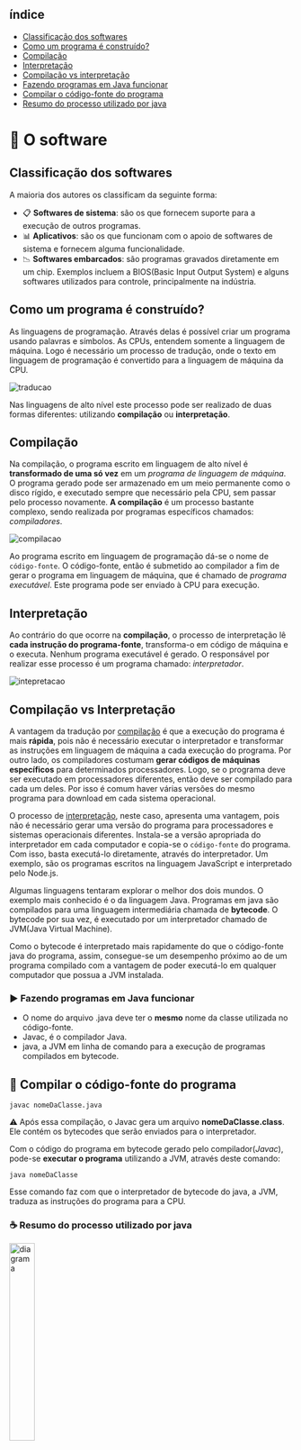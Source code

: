 ## índice

- [Classificação dos softwares](#classificação-dos-softwares)
- [Como um programa é construído?](#como-um-programa-é-construído)
- [Compilação](#compilação)
- [Interpretação](#interpretação)
- [Compilação vs interpretação](#compilação-vs-interpretação)
- [Fazendo programas em Java funcionar](#arrow_forward-fazendo-programas-em-java-funcionar)
- [Compilar o código-fonte do programa](#page_facing_up-compilar-o-código-fonte-do-programa)
- [Resumo do processo utilizado por java](#coffee-resumo-do-processo-utilizado-por-java)

# :bookmark_tabs: O software

## Classificação dos softwares
 A maioria dos autores os classificam da seguinte forma:
  - :clipboard: **Softwares de sistema**: são os que fornecem suporte para a execução de outros programas.
  - :bar_chart: **Aplicativos**: são os que funcionam com o apoio de softwares de sistema e fornecem alguma funcionalidade.
  - :chart_with_downwards_trend: **Softwares embarcados**: são programas gravados diretamente em um chip. Exemplos incluem a BIOS(Basic Input Output System) e alguns
  softwares utilizados para controle, principalmente na indústria.
  
## Como um programa é construído?

As linguagens de programação. Através delas é possível criar um programa usando palavras e símbolos.
As CPUs, entendem somente a linguagem de máquina. Logo é necessário um processo de tradução, onde o texto em linguagem de programação é convertido para a linguagem de máquina da CPU.

![traducao](https://github.com/LeandraOliveiraS/JavaBasic/blob/master/CursoJava1/imagens/5-traducao.png?raw=true")

Nas linguagens de alto nível este processo pode ser realizado de duas formas diferentes: utilizando **compilação** ou **interpretação**.

## Compilação

Na compilação, o programa escrito em linguagem de alto nível é **transformado de uma só vez** em um *programa de linguagem de máquina*.
O programa gerado pode ser armazenado em um meio permanente como o disco rígido, e executado sempre que necessário pela CPU, sem passar pelo processo novamente.
**A compilação** é um processo bastante complexo, sendo realizada por programas específicos chamados: *compiladores*.

![compilacao](https://github.com/LeandraOliveiraS/JavaBasic/blob/master/CursoJava1/imagens/6-compilacao.png?raw=true)


Ao programa escrito em linguagem de programação dá-se o nome de `código-fonte`.
O código-fonte, então é submetido ao compilador a fim de gerar o programa em linguagem de máquina, que é chamado de *programa executável*. Este programa pode ser enviado à CPU para execução.

## Interpretação
Ao contrário do que ocorre na **compilação**, o processo de interpretação lê **cada instrução do programa-fonte**, transforma-o em código de máquina e o executa. Nenhum programa executável é gerado.
O responsável por realizar esse processo é um programa chamado: *interpretador*.
 
![intepretacao](https://github.com/LeandraOliveiraS/JavaBasic/blob/master/CursoJava1/imagens/10-interpretacao.png?raw=true)

## Compilação vs Interpretação

A vantagem da tradução por [compilação](#Compilação) é que a execução do programa é mais **rápida**, pois não é necessário executar o interpretador e transformar as instruções em linguagem de máquina a cada execução do programa.
Por outro lado, os compiladores costumam **gerar códigos de máquinas específicos** para determinados processadores.
Logo, se o programa deve ser executado em processadores diferentes, então deve ser compilado para cada um deles.
Por isso é comum haver várias versões do mesmo programa para download em cada sistema operacional.

O processo de [interpretação](#Interpretação), neste caso, apresenta uma vantagem, pois não é necessário gerar uma versão do programa para processadores e sistemas operacionais diferentes.
Instala-se a versão apropriada do interpretador em cada computador e copia-se o `código-fonte` do programa.
Com isso, basta executá-lo diretamente, através do interpretador. Um exemplo, são os programas escritos na linguagem JavaScript e interpretado pelo Node.js.

Algumas linguagens tentaram explorar o melhor dos dois mundos.                                                                                                         O exemplo mais conhecido é o da linguagem Java. Programas em java são compilados para uma linguagem intermediária chamada de **bytecode**.
    O bytecode por sua vez, é executado por um interpretador chamado de JVM(Java Virtual Machine).
    
   Como o bytecode é interpretado mais rapidamente do que o código-fonte java do programa, assim, consegue-se um desempenho próximo ao de um programa compilado com a vantagem de poder executá-lo em qualquer computador que possua a JVM instalada.
 
### :arrow_forward: Fazendo programas em Java funcionar

- O nome do arquivo .java deve ter o **mesmo** nome da classe utilizada no código-fonte.
- Javac, é o compilador Java.
- java, a JVM em linha de comando para a execução de programas compilados em bytecode.

## :page_facing_up: Compilar o código-fonte do programa

`javac nomeDaClasse.java`

:warning: Após essa compilação, o Javac gera um arquivo **nomeDaClasse.class**. Ele contém os bytecodes que serão enviados para o interpretador.

Com o código do programa em bytecode gerado pelo compilador(*Javac*), pode-se **executar o programa** utilizando a JVM, através deste comando:

`java nomeDaClasse`

Esse comando faz com que o interpretador de bytecode do java, a JVM, traduza as instruções do programa para a CPU.

### :coffee: Resumo do processo utilizado por java

 <img src="https://github.com/LeandraOliveiraS/JavaBasic/raw/master/CursoJava1/imagens/java.png?raw=true" alt="diagrama" width= "30%;" height= "30%">

 

 
 
